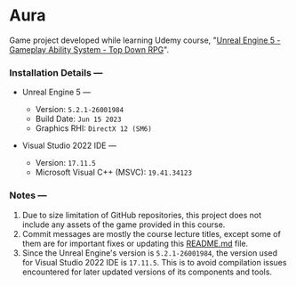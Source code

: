﻿# Aura

Game project developed while learning Udemy
course, "[Unreal Engine 5 - Gameplay Ability System - Top Down RPG](https://www.udemy.com/course/unreal-engine-5-gas-top-down-rpg/)".

### Installation Details —

* Unreal Engine 5 —

    - Version: `5.2.1-26001984`
    - Build Date: `Jun 15 2023`
    - Graphics RHI: `DirectX 12 (SM6)`

* Visual Studio 2022 IDE —

    - Version: `17.11.5`
    - Microsoft Visual C++ (MSVC): `19.41.34123`

### Notes —

1. Due to size limitation of GitHub repositories, this project does not include any assets of the game provided in this
   course.
2. Commit messages are mostly the course lecture titles, except some of them are for important fixes or updating
   this [README.md](./README.md) file.
3. Since the Unreal Engine's version is `5.2.1-26001984`, the version used for Visual Studio 2022 IDE is `17.11.5`. This
   is to avoid compilation issues encountered for later updated versions of its components and tools.
